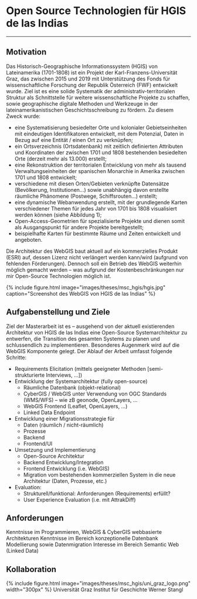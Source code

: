 # Open Source Technologien für HGIS de las Indias

---
## Motivation
Das Historisch-Geographische Informationssystem (HGIS) von Lateinamerika (1701-1808) ist ein Projekt der Karl-Franzens-Universität Graz, das zwischen 2015 und 2019 mit Unterstützung des Fonds für wissenschaftliche Forschung der Republik Österreich (FWF) entwickelt wurde. 
Ziel ist es eine solide Systematik der administrativ-territorialen Struktur als Schnittstelle für weitere wissenschaftliche Projekte zu schaffen, sowie geographische digitale Methoden und Werkzeuge in der lateinamerikanistischen Geschichtsschreibung zu fördern. Zu diesem Zweck wurde:
* eine Systematisierung besiedelter Orte und kolonialer Gebietseinheiten mit eindeutigen Identifikatoren entwickelt, mit dem Potenzial, Daten in Bezug auf eine Entität / einen Ort zu verknüpfen;
* ein Ortsverzeichnis (Ortsdatenbank) mit zeitlich definierten Attributen und Koordinaten der zwischen 1701 und 1808 bestehenden besiedelten Orte (derzeit mehr als 13.000) erstellt;
* eine Rekonstruktion der territorialen Entwicklung von mehr als tausend Verwaltungseinheiten der spanischen Monarchie in Amerika zwischen 1701 und 1808 entwickelt;
* verschiedene mit diesen Orten/Gebieten verknüpfte Datensätze (Bevölkerung, Institutionen...) sowie unabhängig davon erstellte räumliche Phänomene (Postwege, Schiffsrouten...) erstellt;
* eine dynamische Webanwendung erstellt, mit der grundlegende Karten verschiedener Themen für jedes Jahr von 1701 bis 1808 visualisiert werden können (siehe Abbildung 1);
* Open-Access-Geometrien für spezialisierte Projekte und dienen somit als Ausgangspunkt für andere Projekte bereitgestellt;
* beispielhafte Karten für bestimmte Räume und Zeiten entwickelt und angeboten.

Die Architektur des WebGIS baut aktuell auf ein kommerzielles Produkt (ESRI) auf, dessen Lizenz nicht verlängert werden kann/wird (aufgrund von fehlenden Förderungen). Dennoch soll ein Betrieb des WebGIS weiterhin möglich gemacht werden – was aufgrund der Kostenbeschränkungen nur mir Open-Source Technologien möglich ist. 

{% 
    include figure.html 
    image="images/theses/msc_hgis/hgis.jpg" 
    caption="Screenshot des WebGIS von HGIS de las Indias"
%}

## Aufgabenstellung und Ziele
Ziel der Masterarbeit ist es – ausgehend von der aktuell existierenden Architektur von HGIS de las Indias eine Open-Source Systemarchitektur zu entwerfen, die Transition des gesamten Systems zu planen und schlussendlich zu implementieren. Besonderes Augenmerk wird auf die WebGIS Komponente gelegt. 
Der Ablauf der Arbeit umfasst folgende Schritte:
* Requirements Elicitation (mittels geeigneter Methoden [semi-strukturierte Interviews, …])
* Entwicklung der Systemarchitektur (fully open-source)
  * Räumliche Datenbank (objekt-relational)
  * CyberGIS / WebGIS unter Verwendung von OGC Standards (WMS/WFS) – wie zB geonode, OpenLayers, …
  * WebGIS Frontend (Leaflet, OpenLayers, …)
  * Linked Data Endpoint
* Entwicklung einer Migrationsstrategie für
  * Daten (räumlich / nicht-räumlich)
  * Prozesse
  * Backend
  * Frontend/UI
* Umsetzung und Implementierung 
  * Open-Source Architektur 
  * Backend Entwicklung/Integration
  * Frontend Entwicklung (i.e. WebGIS)
  * Migration vom bestehenden kommerziellen System in die neue Architektur (Daten, Prozesse, etc.)
* Evaluation: 
  * Strukturell/funktional: Anforderungen (Requirements) erfüllt?
  * User Experience Evaluation (i.e. mit AttrakDiff)


## Anforderungen 
Kenntnisse im Programmieren,
WebGIS & CyberGIS 
webbasierte Architekturen
Kenntnisse im Bereich konzeptionelle Datenbank Modellierung sowie Datenmigration 
Interesse im Bereich Semantic Web (Linked Data) 


## Kollaboration
{% 
    include figure.html 
    image="images/theses/msc_hgis/uni_graz_logo.png" 
    width="300px" 
%}
Universität Graz
Institut für Geschichte
Werner Stangl


